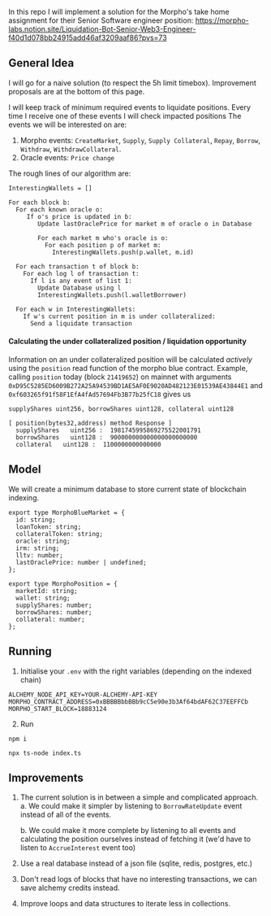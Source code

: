 In this repo I will implement a solution for the Morpho's take home assignment for their Senior Software engineer position:
https://morpho-labs.notion.site/Liquidation-Bot-Senior-Web3-Engineer-f40d1d078bb24915add46af3209aaf86?pvs=73

## General Idea

I will go for a naive solution (to respect the 5h limit timebox). Improvement proposals are at the bottom of this page.

I will keep track of minimum required events to liquidate positions. Every time I receive one of these events I will check impacted positions
The events we will be interested on are:

1. Morpho events: `CreateMarket`, `Supply`, `Supply Collateral`, `Repay`, `Borrow`, `Withdraw`, `WithdrawCollateral`.
2. Oracle events: `Price change`

The rough lines of our algorithm are:

```
InterestingWallets = []

For each block b:
  For each known oracle o:
     If o's price is updated in b:
        Update lastOraclePrice for market m of oracle o in Database

        For each market m who's oracle is o:
          For each position p of market m:
            InterestingWallets.push(p.wallet, m.id)

  For each transaction t of block b:
    For each log l of transaction t:
      If l is any event of list 1:
        Update Database using l
        InterestingWallets.push(l.walletBorrower)

  For each w in InterestingWallets:
    If w's current position in m is under collateralized:
      Send a liquidate transaction
```

#### Calculating the under collateralized position / liquidation opportunity

Information on an under collateralized position will be calculated _actively_ using the `position` read function of the morpho blue contract.
Example, calling `position` today (block `21419652`) on mainnet with arguments `0xD95C5285ED6009B272A25A94539BD1AE5AF0E9020AD482123E01539AE43844E1` and `0xf603265f91f58F1EfA4fAd57694Fb3B77b25fC18` gives us

```
supplyShares uint256, borrowShares uint128, collateral uint128

[ position(bytes32,address) method Response ]
  supplyShares   uint256 :  1981745995869275522001791
  borrowShares   uint128 :  900000000000000000000000
  collateral   uint128 :  1100000000000000
```

## Model

We will create a minimum database to store current state of blockchain indexing.

```
export type MorphoBlueMarket = {
  id: string;
  loanToken: string;
  collateralToken: string;
  oracle: string;
  irm: string;
  lltv: number;
  lastOraclePrice: number | undefined;
};

export type MorphoPosition = {
  marketId: string;
  wallet: string;
  supplyShares: number;
  borrowShares: number;
  collateral: number;
};
```

## Running

1. Initialise your `.env` with the right variables (depending on the indexed chain)

`ALCHEMY_NODE_API_KEY=YOUR-ALCHEMY-API-KEY`
`MORPHO_CONTRACT_ADDRESS=0xBBBBBbbBBb9cC5e90e3b3Af64bdAF62C37EEFFCb`
`MORPHO_START_BLOCK=18883124`

2. Run

`npm i`

`npx ts-node index.ts`

## Improvements

1. The current solution is in between a simple and complicated approach.
   a. We could make it simpler by listening to `BorrowRateUpdate` event instead of all of the events.

   b. We could make it more complete by listening to all events and calculating the position ourselves instead of fetching it (we'd have to listen to `AccrueInterest` event too)

2. Use a real database instead of a json file (sqlite, redis, postgres, etc.)
3. Don't read logs of blocks that have no interesting transactions, we can save alchemy credits instead.
4. Improve loops and data structures to iterate less in collections.
